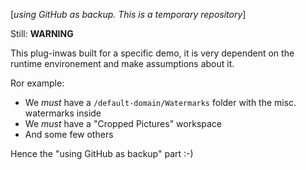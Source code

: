[_using GitHub as backup. This is a temporary repository_]

Still: **WARNING**

This plug-inwas built for a specific demo, it is very dependent on the runtime environement and make assumptions about it.

Ror example:

* We _must_ have a `/default-domain/Watermarks` folder with the misc. watermarks inside
* We _must_ have a "Cropped Pictures" workspace
* And some few others

Hence the "using GitHub as backup" part :-)